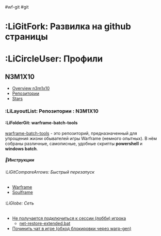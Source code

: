 #wf-git #git
# :LiGitFork: Развилка на github страницы
# :LiCircleUser: Профили
## N3M1X10 
- [Overview n3m1x10](https://github.com/N3M1X10)
- [Репозитории](https://github.com/N3M1X10?tab=repositories)
- [Stars](https://github.com/N3M1X10?tab=stars)
### :LiLayoutList: Репозитории : N3M1X10
#### :LiFolderGit: warframe-batch-tools
[warframe-batch-tools](https://github.com/N3M1X10/warframe-batch-tools) - это репозиторий, предназначенный для упрощения жизни обывателей игры Warframe (немного опытных). 
В нём собраны различные, самописные, удобные скрипты **powershell** и **windows batch**.
##### 📕Инструкции
###### :LiGitCompareArrows: Быстрый перезапуск
- [Warframe](https://github.com/N3M1X10/warframe-batch-tools/blob/master/src/quick-restart/warframe/readme.md)
- [Soulframe](https://github.com/N3M1X10/warframe-batch-tools/blob/master/src/quick-restart/soulframe/readme.md)
###### :LiGlobe: Сеть
- [Не получается подключиться к сессии (лобби) игрока](https://github.com/N3M1X10/warframe-batch-tools/blob/master/src/net/net-restore)
  - [net-restore-extended.bat](https://github.com/N3M1X10/warframe-batch-tools/blob/master/src/net/net-restore/net-restore-extended.bat)
- [Починить чат в игре (обход блокировки через warp-gen)](https://github.com/N3M1X10/warframe-batch-tools/blob/master/src/net/warp-generator/readme.md)

